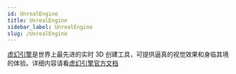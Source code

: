```yaml
---
id: UnrealEngine
title: UnrealEngine
sidebar_label: UnrealEngine
slug: /UnrealEngine
---
```


[虚幻引擎](https://www.unrealengine.com/zh-CN/unreal-engine-5?lang=zh-CN)是世界上最先进的实时 3D 创建工具，可提供逼真的视觉效果和身临其境的体验。详细内容请看[虚幻引擎官方文档](https://docs.unrealengine.com/5.0/zh-CN/)
